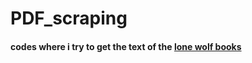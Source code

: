 # PDF_scraping
#### codes where i try to get the text of the [lone wolf books](https://www.projectaon.org/staff/eric/)
